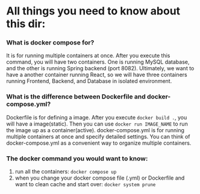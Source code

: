 # All things you need to know about this dir:

### What is docker compose for?
It is for running multiple containers at once. After you execute this command, you will have two 
containers. One is running MySQL database, and the other is running Spring backend (port 8082). Ultimately, we want to have a another container running React, so we will have three containers running Frontend, Backend, and Database in isolated environment.

### What is the difference between Dockerfile and docker-compose.yml?
Dockerfile is for defining a image. After you execute `docker build .`, you will have a image(static). Then you can use `docker run IMAGE_NAME` to run the image up as a container(active). docker-compose.yml is for running multiple containers at once and specify detailed settings. You can think of docker-compose.yml as a convenient way to organize multiple containers.

### The docker command you would want to know:

1. run all the containers: `docker compose up`
2. when you change your docker compose file (.yml) or Dockerfile and want
to clean cache and start over: `docker system prune`
